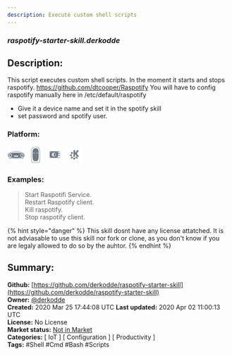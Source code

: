 ```yaml
---
description: Execute custom shell scripts
---
```


### _raspotify-starter-skill.derkodde_  
## Description:  
This script executes custom shell scripts. In the moment it starts and stops raspotify.
https://github.com/dtcooper/Raspotify
You will have to config raspotify manually here in /etc/default/raspotify
- Give it a device name and set it in the spotify skill
- set password and spotify user.  
  
  
### Platform:  
 ![Mark I](../.gitbook/assets/mark-1-icon.png)  ![Mark II](../.gitbook/assets/mark-2-icon.png)  ![Picroft](../.gitbook/assets/picroft-icon.png)  ![plasmoid](../.gitbook/assets/kde.png)   
### Examples:  
> Start Raspotifi Service.  
> Restart Raspotify client.  
> Kill raspotify.  
> Stop raspotify client.  
  
{% hint style="danger" %}
This skill dosnt have any license attatched. It is not adviasable to use this skill nor fork or clone, as you don't know if you are legaly allowed to do so by the auhtor.
{% endhint %}
  
## Summary:  
**Github:** [https://github.com/derkodde/raspotify-starter-skill](https://github.com/derkodde/raspotify-starter-skill)  
**Owner:** [@derkodde](https://github.com/derkodde)  
**Created:** 2020 Mar 25 17:44:08 UTC  **Last updated:** 2020 Apr 02 11:00:13 UTC  
**License:** No License  
**Market status:** [Not in Market](https://market.mycroft.ai/skill/)  
**Categories:** [ IoT ] [ Configuration ] [ Productivity ]   
**Tags:** \#Shell \#Cmd \#Bash \#Scripts   
